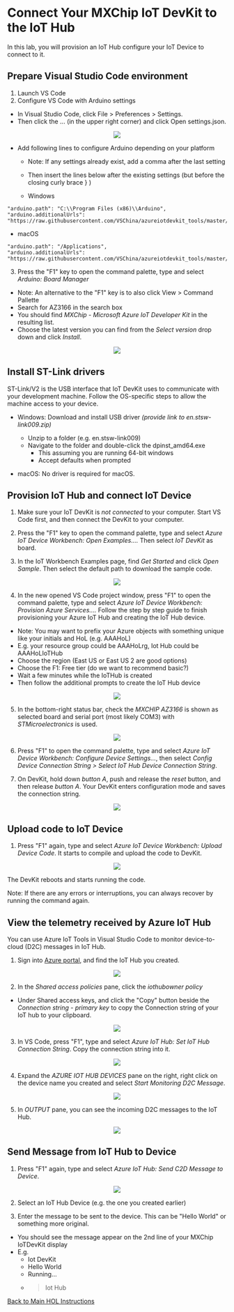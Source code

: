 # Connect Your MXChip IoT DevKit to the IoT Hub
In this lab, you will provision an IoT Hub configure your IoT Device to connect to it. 

## Prepare Visual Studio Code environment

1. Launch VS Code
2. Configure VS Code with Arduino settings

* In Visual Studio Code, click File > Preferences > Settings. 
* Then click the ... (in the upper right corner) and click Open settings.json. 

<p align="center">
  <img src="/HOL/IOTHubPiHackathon/images/MXChipIotDevKit_user-settings-arduino.png" />
</p>

* Add following lines to configure Arduino depending on your platform
  * Note: If any settings already exist, add a comma after the last setting
  * Then insert the lines below after the existing settings (but before the closing curly brace } )
  
  * Windows
```
"arduino.path": "C:\\Program Files (x86)\\Arduino",
"arduino.additionalUrls": "https://raw.githubusercontent.com/VSChina/azureiotdevkit_tools/master/package_azureboard_index.json"
```
* macOS
```
"arduino.path": "/Applications",
"arduino.additionalUrls": "https://raw.githubusercontent.com/VSChina/azureiotdevkit_tools/master/package_azureboard_index.json"
```
<!--
* Ubuntu
  * Replace the {username} placeholder below with your username
```
"arduino.path": "/home/{username}/Downloads/arduino-1.8.8",
"arduino.additionalUrls": "https://raw.githubusercontent.com/VSChina/azureiotdevkit_tools/master/package_azureboard_index.json"
```
-->

3.  Press the "F1" key to open the command palette, type and select *Arduino: Board Manager*
* Note: An alternative to the "F1" key is to also click View > Command Pallette
* Search for AZ3166 in the search box
* You should find *MXChip - Microsoft Azure IoT Developer Kit* in the resulting list.
* Choose the latest version you can find from the *Select version* drop down and click *Install*.


<p align="center">
  <img src="/HOL/IOTHubPiHackathon/images/MXChipIotDevKit_install-az3166-sdk.png" />
</p>

## Install ST-Link drivers

ST-Link/V2 is the USB interface that IoT DevKit uses to communicate with your development machine. Follow the OS-specific steps to allow the machine access to your device.

* Windows: Download and install USB driver *(provide link to en.stsw-link009.zip)*
  * Unzip to a folder (e.g. en.stsw-link009)
  * Navigate to the folder and double-click the dpinst_amd64.exe 
     * This assuming you are running 64-bit windows
     * Accept defaults when prompted

* macOS: No driver is required for macOS.
<!--
* Ubuntu: Run the following in terminal and log out and log in for the group change to take effect:

```
# Copy the default rules. This grants permission to the group 'plugdev'
sudo cp ~/.arduino15/packages/AZ3166/tools/openocd/0.10.0/linux/contrib/60-openocd.rules /etc/udev/rules.d/
sudo udevadm control --reload-rules

# Add yourself to the group 'plugdev'
# Logout and log back in for the group to take effect
sudo usermod -a -G plugdev $(whoami)
```
-->

## Provision IoT Hub and connect IoT Device

1. Make sure your IoT DevKit is *not connected* to your computer. Start VS Code first, and then connect the DevKit to your computer.

2. Press the "F1" key to open the command palette, type and select *Azure IoT Device Workbench: Open Examples....* Then select *IoT DevKit* as board.

3. In the IoT Workbench Examples page, find *Get Started* and click *Open Sample*. Then select the default path to download the sample code.

<p align="center">
  <img src="/HOL/IOTHubPiHackathon/images/MXChipIotDevKit_open-sample.png" />
</p>

4. In the new opened VS Code project window, press "F1" to open the command palette, type and select *Azure IoT Device Workbench: Provision Azure Services....* Follow the step by step guide to finish provisioning your Azure IoT Hub and creating the IoT Hub device.
  * Note: You may want to prefix your Azure objects with something unique like your initials and HoL (e.g. AAAHoL)
  * E.g. your resource group could be AAAHoLrg, Iot Hub could be AAAHoLIoTHub
  * Choose the region (East US or East US 2 are good options)
  * Choose the F1: Free tier (do we want to recommend basic?)
  * Wait a few minutes while the IoTHub is created
  * Then follow the additional prompts to create the IoT Hub device

<p align="center">
  <img src="/HOL/IOTHubPiHackathon/images/MXChipIotDevKit_cloud-provision.png" />
</p>

5. In the bottom-right status bar, check the *MXCHIP AZ3166* is shown as selected board and serial port (most likely COM3) with *STMicroelectronics* is used. 

<p align="center">
  <img src="/HOL/IOTHubPiHackathon/images/MXChipIotDevKit_select-com.png" />
</p>

6. Press "F1" to open the command palette, type and select *Azure IoT Device Workbench: Configure Device Settings...*, then select *Config Device Connection String > Select IoT Hub Device Connection String*.

7. On DevKit, hold down *button A*, push and release the *reset* button, and then release *button A*. Your DevKit enters configuration mode and saves the connection string. 

<p align="center">
  <img src="/HOL/IOTHubPiHackathon/images/MXChipIotDevKit_connection-string.png" />
</p>

## Upload code to IoT Device

1. Press "F1" again, type and select *Azure IoT Device Workbench: Upload Device Code*. It starts to compile and upload the code to DevKit. 

<p align="center">
  <img src="/HOL/IOTHubPiHackathon/images/MXChipIotDevKit_arduino-upload.png" />
</p>

The DevKit reboots and starts running the code.

Note: If there are any errors or interruptions, you can always recover by running the command again.

## View the telemetry received by Azure IoT Hub

You can use Azure IoT Tools in Visual Studio Code to monitor device-to-cloud (D2C) messages in IoT Hub.

1. Sign into [Azure portal](https://portal.azure.com), and find the IoT Hub you created. 

<p align="center">
  <img src="/HOL/IOTHubPiHackathon/images/MXChipIotDevKit_azure-iot-hub-portal.png" />
</p>

2. In the *Shared access policies* pane, click the *iothubowner policy*
  * Under Shared access keys, and click the "Copy" button beside the *Connection string - primary key* to copy the Connection string of your IoT hub to your clipboard.  

<p align="center">
  <img src="/HOL/IOTHubPiHackathon/images/MXChipIotDevKit_azure-portal-conn-string.png" />
</p>

3. In VS Code, press "F1", type and select *Azure IoT Hub: Set IoT Hub Connection String*. Copy the connection string into it. 

<p align="center">
  <img src="/HOL/IOTHubPiHackathon/images/MXChipIotDevKit_set-iothub-connection-string.png" />
</p>

4. Expand the *AZURE IOT HUB DEVICES* pane on the right, right click on the device name you created and select *Start Monitoring D2C Message*.

<p align="center">
  <img src="/HOL/IOTHubPiHackathon/images/MXChipIotDevKit_monitor-d2c.png" />
</p>

5. In *OUTPUT* pane, you can see the incoming D2C messages to the IoT Hub.

<p align="center">
  <img src="/HOL/IOTHubPiHackathon/images/MXChipIotDevKit_d2c-output.png" />
</p>

## Send Message from IoT Hub to Device

1. Press "F1" again, type and select *Azure IoT Hub: Send C2D Message to Device*. 

<p align="center">
  <img src="/HOL/IOTHubPiHackathon/images/MXChipIotDevKit_send_c2d.png" />
</p>

2. Select an IoT Hub Device (e.g. the one you created earlier)

3. Enter the message to be sent to the device.  This can be "Hello World" or something more original.
* You should see the message appear on the 2nd line of your MXChip IoTDevKit display
* E.g.
  * Iot DevKit
  * Hello World
  * Running...
  * > Iot Hub

[Back to Main HOL Instructions](/HOL/IOTHubPiHackathon/README.md)
